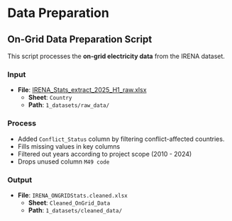 # Data Preparation

## On-Grid Data Preparation Script

This script processes the **on-grid electricity data** from the IRENA dataset.

### Input

- **File**: [IRENA_Stats_extract_2025_H1_raw.xlsx](https://github.com/MIT-Emerging-Talent/ET6-CDSP-group-08-repo/blob/main/1_datasets/raw_data/IRENA_Stats_extract_2025_H1_raw.xlsx)
  - **Sheet**: `Country`
  - **Path**: `1_datasets/raw_data/`

### Process

- Added `Conflict_Status` column by filtering conflict-affected countries.
- Fills missing values in key columns
- Filtered out years according to project scope (2010 - 2024)
- Drops unused column `M49 code`

### Output

- **File**: `IRENA_ONGRIDStats.cleaned.xlsx`
  - **Sheet**: `Cleaned_OnGrid_Data`
  - **Path**: `1_datasets/cleaned_data/`
